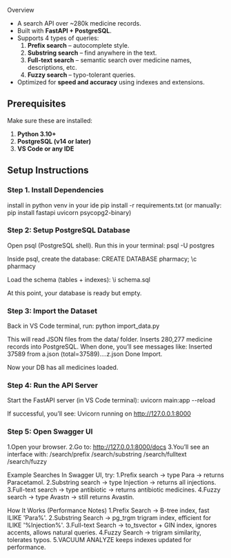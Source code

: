 Overview
- A search API over ~280k medicine records.  
- Built with **FastAPI + PostgreSQL**.  
- Supports 4 types of queries:
  1. **Prefix search** – autocomplete style.
  2. **Substring search** – find anywhere in the text.
  3. **Full-text search** – semantic search over medicine names, descriptions, etc.
  4. **Fuzzy search** – typo-tolerant queries.  
- Optimized for **speed and accuracy** using indexes and extensions.

## Prerequisites
Make sure these are installed:
1. **Python 3.10+**
2. **PostgreSQL (v14 or later)**
3. **VS Code or any IDE**

## Setup Instructions

### Step 1. Install Dependencies
install in python venv in your ide
pip install -r requirements.txt
(or manually: pip install fastapi uvicorn psycopg2-binary)

### Step 2: Setup PostgreSQL Database
Open psql (PostgreSQL shell).
Run this in your terminal:
psql -U postgres

Inside psql, create the database:
CREATE DATABASE pharmacy;
\c pharmacy

Load the schema (tables + indexes):
\i schema.sql

At this point, your database is ready but empty.

### Step 3: Import the Dataset
Back in VS Code terminal, run:
python import_data.py

This will read JSON files from the data/ folder.
Inserts 280,277 medicine records into PostgreSQL.
When done, you’ll see messages like:
Inserted 37589 from a.json (total=37589)....z.json
Done Import.

Now your DB has all medicines loaded.

### Step 4: Run the API Server
Start the FastAPI server (in VS Code terminal):
uvicorn main:app --reload

If successful, you’ll see:
Uvicorn running on http://127.0.0.1:8000

### Step 5: Open Swagger UI
1.Open your browser.
2.Go to: http://127.0.0.1:8000/docs
3.You’ll see an interface with:
  /search/prefix
  /search/substring
  /search/fulltext
  /search/fuzzy

Example Searches
In Swagger UI, try:
1.Prefix search → type Para → returns Paracetamol.
2.Substring search → type Injection → returns all injections.
3.Full-text search → type antibiotic → returns antibiotic medicines.
4.Fuzzy search → type Avastn → still returns Avastin.

How It Works (Performance Notes)
1.Prefix Search → B-tree index, fast ILIKE 'Para%'.
2.Substring Search → pg_trgm trigram index, efficient for ILIKE '%Injection%'.
3.Full-text Search → to_tsvector + GIN index, ignores accents, allows natural queries.
4.Fuzzy Search → trigram similarity, tolerates typos.
5.VACUUM ANALYZE keeps indexes updated for performance.



